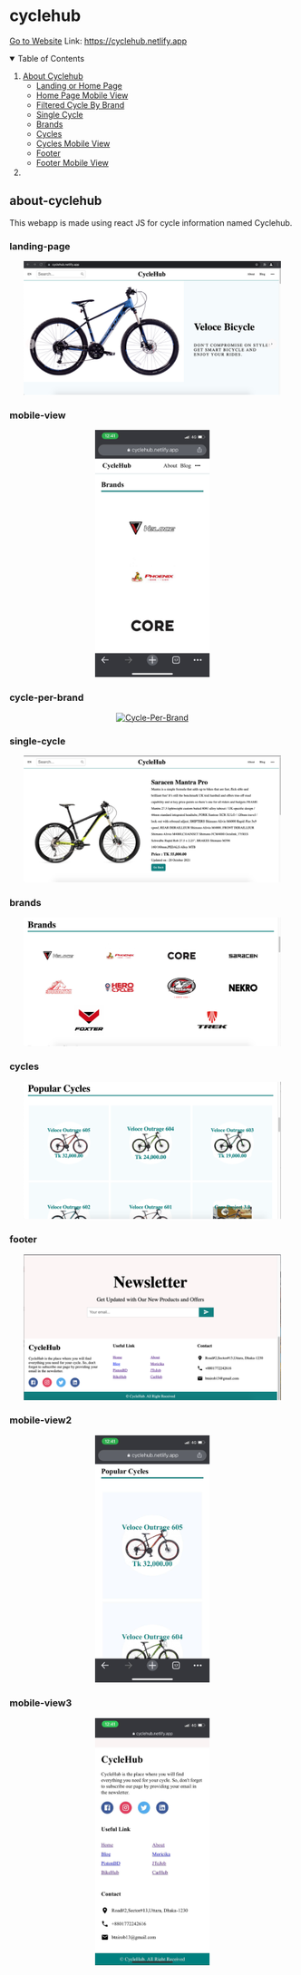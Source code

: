 # cyclehub

<a href="https://cyclehub.netlify.app" target="_blank">Go to Website</a>
Link: https://cyclehub.netlify.app

<details open="open">
  <summary>Table of Contents</summary>
  <ol>
    <li>
      <a href="#about-cyclehub">About Cyclehub</a>
      <ul>
        <li><a href="#landing-page">Landing or Home Page</a></li>
        <li><a href="#mobile-view">Home Page Mobile View</a></li>
        <li><a href="#cycle-per-brand">Filtered Cycle By Brand</a></li>
        <li><a href="#single-cycle">Single Cycle</a></li>
        <li><a href="#brands">Brands</a></li>
        <li><a href="#cycles">Cycles</a></li>
        <li><a href="#mobile-view2">Cycles Mobile View</a></li>
        <li><a href="#footer">Footer</a></li>
        <li><a href="#mobile-view3">Footer Mobile View</a></li>
      </ul>
    </li>
    <li>
     
  </ol>
</details>

<!-- ABOUT CYCLEHUB -->

## about-cyclehub

This webapp is made using react JS for cycle information named Cyclehub.

### landing-page

   <p align="center">
    <a href="#">
    <img src="images/landing.png" alt="Landing" width="90%" >
  </a>
   </p>

### mobile-view

   <p align="center">
    <a href="#">
    <img src="images/landingmv.jpg" alt="Landing" width="40%" >
  </a>
   </p>

### cycle-per-brand

   <p align="center">
    <a href="#">
    <img src="images/cycleBrand.png" alt="Cycle-Per-Brand" width="90%" >
  </a>
   </p>

### single-cycle

   <p align="center">
    <a href="#">
    <img src="images/cycle.png" alt="Cycle" width="90%" >
  </a>
   </p>

### brands

   <p align="center">
    <a href="#">
    <img src="images/brands.png" alt="Brands" width="90%" >
  </a>
   </p>

### cycles

   <p align="center">
    <a href="#">
    <img src="images/cycles.png" alt="Cycle" width="90%" >
  </a>
   </p>

### footer

   <p align="center">
    <a href="#">
    <img src="images/footer.png" alt="Footer" width="90%" >
  </a>
   </p>

### mobile-view2

   <p align="center">
    <a href="#">
    <img src="images/cyclesmv.jpg" alt="CyclesMV" width="40%" >
  </a>
   </p>

### mobile-view3

   <p align="center">
    <a href="#">
    <img src="images/footermv.jpg" alt="FooterMV" width="40%" >
  </a>
   </p>
